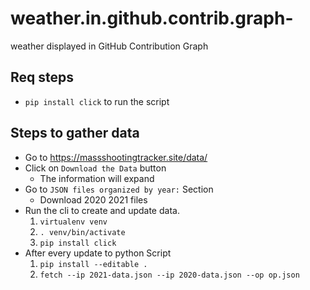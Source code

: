 # weather.in.github.contrib.graph-
weather displayed in GitHub Contribution Graph 

## Req steps
- `pip install click` to run the script


## Steps to gather data
- Go to https://massshootingtracker.site/data/
- Click on `Download the Data` button
    - The information will expand
- Go to `JSON files organized by year:` Section
    - Download 2020 2021 files
- Run the cli to create and update data.
    1. `virtualenv venv`
    2. `. venv/bin/activate`
    3. `pip install click`
- After every update to python Script 
    1. `pip install --editable .`
    2. `fetch --ip 2021-data.json --ip 2020-data.json --op op.json`

